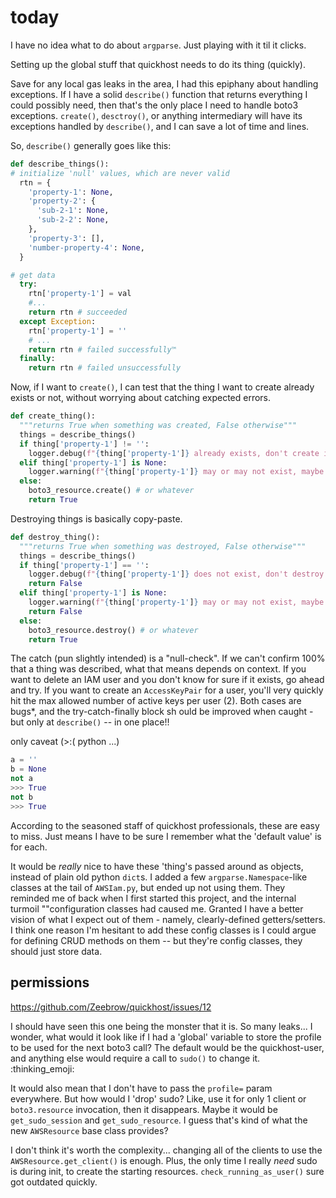 # today

I have no idea what to do about `argparse`. Just playing with it til it clicks.

Setting up the global stuff that quickhost needs to do its thing (quickly).

Save for any local gas leaks in the area, I had this epiphany about handling
exceptions. If I have a solid `describe()` function that returns everything I
could possibly need, then that's the only place I need to handle boto3
exceptions. `create()`, `desctroy()`, or anything intermediary will have its
exceptions handled by `describe()`, and I can save a lot of time and lines.

So, `describe()` generally goes like this:

```python
def describe_things():
# initialize 'null' values, which are never valid
  rtn = {
    'property-1': None,
    'property-2': {
      'sub-2-1': None,
      'sub-2-2': None,
    },
    'property-3': [],
    'number-property-4': None,
  }

# get data
  try:
    rtn['property-1'] = val
    #...
    return rtn # succeeded
  except Exception:
    rtn['property-1'] = ''
    # ...
    return rtn # failed successfully™
  finally:
    return rtn # failed unsuccessfully
```

Now, if I want to `create()`, I can test that the thing I want to create
already exists or not, without worrying about catching expected errors.

```python
def create_thing():
  """returns True when something was created, False otherwise"""
  things = describe_things()
  if thing['property-1'] != '':
    logger.debug(f"{thing['property-1']} already exists, don't create it!!1")
  elif thing['property-1'] is None: 
    logger.warning(f"{thing['property-1']} may or may not exist, maybe go ahead and try anyways?")
  else:
    boto3_resource.create() # or whatever
    return True
```

Destroying things is basically copy-paste.

```python
def destroy_thing():
  """returns True when something was destroyed, False otherwise"""
  things = describe_things()
  if thing['property-1'] == '':
    logger.debug(f"{thing['property-1']} does not exist, don't destroy it!!1")
    return False
  elif thing['property-1'] is None: 
    logger.warning(f"{thing['property-1']} may or may not exist, maybe go ahead and try anyways?")
    return False
  else:
    boto3_resource.destroy() # or whatever
    return True
```

The catch (pun slightly intended) is a "null-check". If we can't confirm 100%
that a thing was described, what that means depends on context. If you want to
delete an IAM user and you don't know for sure if it exists, go ahead and try.
If you want to create an `AccessKeyPair` for a user, you'll very quickly hit
the max allowed number of active keys per user (2). Both cases are bugs\*, and
the try-catch-finally block sh ould be improved when caught - but only at
`describe()` -- in one place!!

only caveat (>:( python ...)
```python
a = ''
b = None
not a
>>> True
not b
>>> True
```

According to the seasoned staff of quickhost professionals, these are easy to
miss. Just means I have to be sure I remember what the 'default value' is for
each.

It would be *really* nice to have these 'thing's passed around as objects,
instead of plain old python `dict`s. I added a few `argparse.Namespace`-like
classes at the tail of `AWSIam.py`, but ended up not using them. They reminded
me of back when I first started this project, and the internal turmoil
""configuration classes had caused me. Granted I have a better vision of what I
expect out of them - namely, clearly-defined getters/setters. I think one
reason I'm hesitant to add these config classes is I could argue for defining
CRUD methods on them -- but they're config classes, they should just store data.

## permissions

<https://github.com/Zeebrow/quickhost/issues/12>

I should have seen this one being the monster that it is. So many leaks... I
wonder, what would it look like if I had a 'global' variable to store the
profile to be used for the next boto3 call? The default would be the
quickhost-user, and anything else would require a call to `sudo()` to change
it. :thinking\_emoji:

It would also mean that I don't have to pass the `profile=` param everywhere.
But how would I 'drop' sudo? Like, use it for only 1 client or `boto3.resource`
invocation, then it disappears. Maybe it would be `get_sudo_session` and
`get_sudo_resource`. I guess that's kind of what the new `AWSResource` base
class provides?

I don't think it's worth the complexity... changing all of the clients to use
the `AWSResource.get_client()` is enough. Plus, the only time I really *need*
sudo is during init, to create the starting resources.
`check_running_as_user()` sure got outdated quickly.

